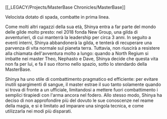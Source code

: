 [[_LEGACY/Projects/MasterBase Chronicles/MasterBase]]

Velocista dotato di spada, combatte in prima linea.

Come molti altri ragazzi della sua età, Shinya entra a far parte del mondo delle gilde molto presto: nel 2018 fonda New Group, una gilda di avventurieri, di cui manterrà la leadership per circa 3 anni.
In seguito a eventi interni, Shinya abbandonerà la gilda, e tenterà di recuperare una parvenza di vita normale sul pianeta terra.
Tuttavia, non riuscirà a resistere alla chiamata dell'avventura molto a lungo: quando a North Regium si imbatte nei master Theo, Nephasto e Dave, Shinya decide che questa vita non fa per lui, e fa il suo ritorno nello spazio, sotto lo stendardo della MasterBase.

Shinya ha uno stile di combattimento pragmatico ed efficiente: per evitare inutili spargimenti di sangue, il master estrae il suo tanto solamente quando si trova di fronte a un ufficiale, limitandosi a mettere fuori combattimento i semplici tirapiedi con l'arma ancora nel fodero.
Allo stesso modo, Shinya ha deciso di non approfondire più del dovuto le sue conoscenze nel reame della magia, e si è limitato ad imparare una singola tecnica, e come utilizzarla nei modi più disparati.